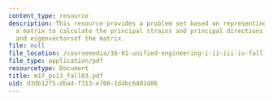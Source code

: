 ```yaml
---
content_type: resource
description: This resource provides a problem set based on representing strains as
  a matrix to calculate the principal strains and principal directions via the eigenvalue
  and eigenvectorsof the matrix.
file: null
file_location: /coursemedia/16-01-unified-engineering-i-ii-iii-iv-fall-2005-spring-2006/d3db12f5dba4f313e7081d4bc6402406_m17_ps13_fall03.pdf
file_type: application/pdf
resourcetype: Document
title: m17_ps13_fall03.pdf
uid: d3db12f5-dba4-f313-e708-1d4bc6402406
---
```

